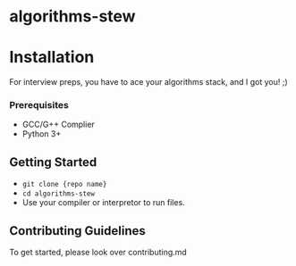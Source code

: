 # algorithms-stew
# Installation

For interview preps, you have to ace your algorithms stack, and I got you! ;)

### Prerequisites
- GCC/G++ Complier
- Python 3+

## Getting Started
- <code>git clone {repo name}</code>
- <code>cd algorithms-stew</code>
- Use your compiler or interpretor to run files.

## Contributing Guidelines
To get started, please look over contributing.md